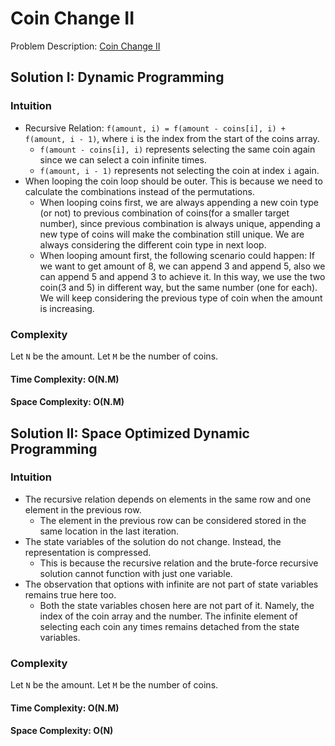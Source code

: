 # Coin Change II

Problem
Description: [Coin Change II](https://leetcode.com/problems/coin-change-ii)

## Solution I: Dynamic Programming

### Intuition

* Recursive Relation: `f(amount, i) = f(amount - coins[i], i) + f(amount, i - 1)`, where `i` is the
  index from the start of the coins array.
    * `f(amount - coins[i], i)` represents selecting the same coin again since we can select a coin
      infinite times.
    * `f(amount, i - 1)` represents not selecting the coin at index `i` again.
* When looping the coin loop should be outer. This is because we need to calculate the combinations
  instead of the permutations.
    * When looping coins first, we are always appending a new coin type (or not) to previous
      combination of coins(for a smaller target number), since previous combination is always
      unique, appending a new type of coins will make the combination still unique. We are always
      considering the different coin type in next loop.
    * When looping amount first, the following scenario could happen: If we want to get amount of 8,
      we can append 3 and append 5, also we can append 5 and append 3 to achieve it. In this way, we
      use the two coin(3 and 5) in different way, but the same number (one for each). We will keep
      considering the previous type of coin when the amount is increasing.

### Complexity

Let `N` be the amount.
Let `M` be the number of coins.

#### Time Complexity: O(N.M)

#### Space Complexity: O(N.M)

## Solution II: Space Optimized Dynamic Programming

### Intuition

* The recursive relation depends on elements in the same row and one element in the previous row.
    * The element in the previous row can be considered stored in the same location in the last
      iteration.
* The state variables of the solution do not change. Instead, the representation is compressed.
    * This is because the recursive relation and the brute-force recursive solution cannot function
      with just one variable.
* The observation that options with infinite are not part of state variables remains true here too.
    * Both the state variables chosen here are not part of it. Namely, the index of the coin array
      and the number. The infinite element of selecting each coin any times remains detached from
      the state variables.

### Complexity

Let `N` be the amount.
Let `M` be the number of coins.

#### Time Complexity: O(N.M)

#### Space Complexity: O(N)
